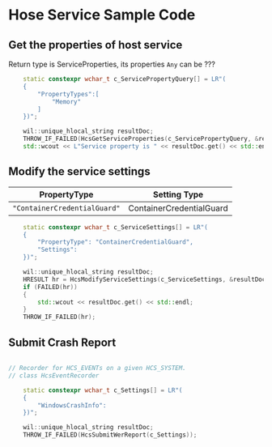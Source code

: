 # Hose Service Sample Code

<a name = "GetServiceProperties"></a>
## Get the properties of host service

Return type is ServiceProperties, its properties `Any` can be ???

```cpp
    static constexpr wchar_t c_ServicePropertyQuery[] = LR"(
    {
        "PropertyTypes":[
            "Memory"
        ]
    })";

    wil::unique_hlocal_string resultDoc;
    THROW_IF_FAILED(HcsGetServiceProperties(c_ServicePropertyQuery, &resultDoc));
    std::wcout << L"Service property is " << resultDoc.get() << std::endl;
```

<a name = "ModifyServiceSettings"></a>
## Modify the service settings

|PropertyType|Setting Type|
|---|---|
|`"ContainerCredentialGuard"`|ContainerCredentialGuard|

```cpp
    static constexpr wchar_t c_ServiceSettings[] = LR"(
    {
        "PropertyType": "ContainerCredentialGuard",
        "Settings": 
    })";

    wil::unique_hlocal_string resultDoc;
    HRESULT hr = HcsModifyServiceSettings(c_ServiceSettings, &resultDoc);
    if (FAILED(hr))
    {
        std::wcout << resultDoc.get() << std::endl;
    }
    THROW_IF_FAILED(hr);
```

<a name = "SubmitReport"></a>
## Submit Crash Report

```cpp

// Recorder for HCS_EVENTs on a given HCS_SYSTEM.
// class HcsEventRecorder

    static constexpr wchar_t c_Settings[] = LR"(
    {
        "WindowsCrashInfo": 
    })";

    wil::unique_hlocal_string resultDoc;
    THROW_IF_FAILED(HcsSubmitWerReport(c_Settings));
```

